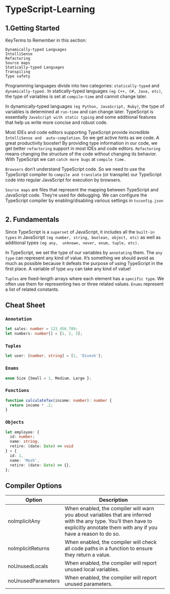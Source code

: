 # TypeScript-Learning

## 1.Getting Started

KeyTerms to Remember in this section:
```
Dynamically-typed Languages
IntelliSense
Refactoring
Source maps
Statically-typed Languages
Transpiling
Type safety
```

Programming languages divide into two categories: `statically-typed` and `dynamically-typed.`
In statically-typed languages `(eg C++, C#, Java, etc)`, the type of variables is set at 
`compile-time` and cannot change later.

In dynamically-typed languages `(eg Python, JavaScript, Ruby)`, the type of variables is 
determined at `run-time` and can change later.
TypeScript is essentially `JavaScript with static typing` and some additional features that 
help us write more concise and robust code.

Most IDEs and code editors supporting TypeScript provide incredible `IntelliSense and 
auto-completion`. So we get active hints as we code. A great productivity booster!
By providing type information in our code, we get better `refactoring` support in most 
IDEs and code editors.
`Refactoring` means changing the structure of the code without changing its behavior. 
With TypeScript we can `catch more bugs` at `compile time.`

`Browsers` don’t understand TypeScript code. So we need to use the TypeScript compiler 
to `compile and translate` (or transpile) our TypeScript code into regular JavaScript for 
execution by browsers.

`Source maps` are files that represent the mapping between TypeScript and JavaScript 
code. They’re used for debugging.
We can configure the TypeScript compiler by enabling/disabling various settings in `tsconfig.json`

#

## 2. Fundamentals

Since TypeScript is a `superset` of JavaScript, it includes all the `built-in types` in 
JavaScript `(eg number, string, boolean, object, etc)` as well as additional types `(eg any, 
unknown, never, enum, tuple, etc).`

In TypeScript, we set the type of our variables by `annotating` them.
The `any type` can represent any kind of value. It’s something we should avoid as much 
as possible because it defeats the purpose of using TypeScript in the first place. A 
variable of type `any` can take any kind of value!

`Tuples` are fixed-length arrays where each element has a `specific type`. We often use 
them for representing two or three related values.
`Enums` represent a list of related constants.

## Cheat Sheet

### `Annotation`
```TypeScript
let sales: number = 123_456_789;
let numbers: number[] = [1, 2, 3];
```

### `Tuples`
```TypeScript
let user: [number, string] = [1, 'Divesh'];
```

### `Enums`
```TypeScript
enum Size {Small = 1, Medium, Large };
```

### `Functions`
```TypeScript
function calculateTax(income: number): number {
  return income * .2;
}
```

### `Objects`
```TypeScript
let employee: {
  id: number;
  name: string;
  retire: (date: Date) => void
} = {
  id: 1,
  name: 'Mosh',
  retire: (date: Date) => {},
};
```

## Compiler Options

| Option              | Description                    |
|---------------------|--------------------------------|
| noImplicitAny       | When enabled, the compiler will warn you about variables that are inferred with the any type. You’ll then have to explicitly annotate them with any if you have a reason to  do so.|
| noImplicitReturns   | When enabled, the compiler will check all code paths in a function to ensure they return a value. |
| noUnusedLocals      | When enabled, the compiler will report unused local variables.|
| noUnusedParameters  | When enabled, the compiler will report unused parameters.|

